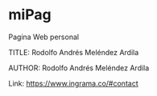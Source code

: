 # miPag
Pagina Web personal

TITLE: 
Rodolfo Andrés Meléndez Ardila

AUTHOR:
Rodolfo Andrés Meléndez Ardila

Link: https://www.ingrama.co/#contact
